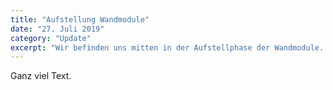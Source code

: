 ```yaml
---
title: "Aufstellung Wandmodule"
date: "27. Juli 2019"
category: "Update"
excerpt: "Wir befinden uns mitten in der Aufstellphase der Wandmodule. Wir haben im Aufnahmeraum angefangen und bislang etwa die Hälfte des Raums geschafft. Es ist schön..."
---
```


Ganz viel Text.
